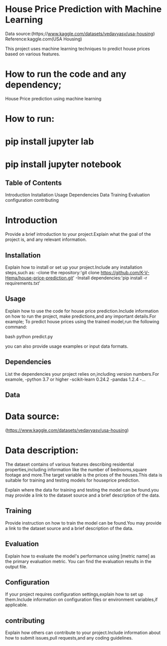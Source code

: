 # House Price Prediction with Machine Learning

Data source:(https;//www.kaggle.com/datasets/vedavyasv/usa-housing)
Reference:kaggle.com(USA Housing)

This project uses machine learning techniques to predict house prices based on various features.
# How to run the code and any dependency;
 House Price prediction using machine learning
 # How to run:
   # pip install jupyter lab
   # pip install jupyter notebook

## Table of Contents
Introduction
Installation
Usage
Dependencies
Data
Training
Evaluation
configuration
contributing

# Introduction
Provide a brief introduction to your project.Explain what the goal of the project is, and any relevant information.

## Installation
Explain how to install or set up your project.Include any installation steps,such as:
-clone the repository:'git clone https://github.com/K-V-Hema/house-price-prediction.git'
-Install dependencies:'pip install -r requirements.txt'

## Usage
Explain how to use the code for house price prediction.Include information on how to run the project, make predictions,and any important details.For example;
To predict house prices using the trained model,run the following command:

bash
python predict.py

you can also provide usage examples or input data formats.
## Dependencies
List the dependencies your project relies on,including version numbers.For examole,
-python 3.7 or higher
-scikit-learn 0.24.2
-pandas 1.2.4
-...
## Data
   # Data source:
  (https://www.kaggle.com/datasets/vedavyasv/usa-housing)
   # Data description:
   The dataset contains of various features describing residential properties,including information like the number of bedrooms,square footage and more.The target variable is the prices of the houses.This data is suitable for training and testing models for houseprice prediction.

Explain where the data for training and testing the model can be found.you may provide a link to the dataset source and a brief description of the data.
  
  

## Training
Provide instruction on how to train the model can be found.You may provide a link to the dataset source and a brief description of the data.


## Evaluation
Explain how to evaluate the model's performance using [metric name] as the primary evaluation metric. You can find the evaluation results in the output file.

## Configuration
If your project requires configuration settings,explain how to set up them.Include information on configuration files or environment variables,if applicable.

## contributing
Explain how others can contribute to your project.Include information about how to submit issues,pull requests,and any coding guidelines.
